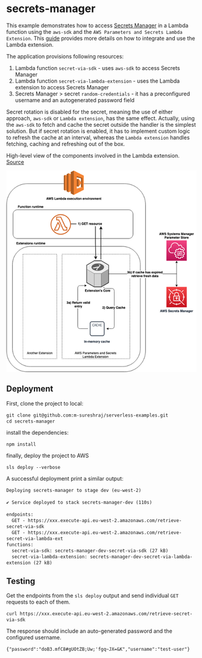 # secrets-manager

This example demonstrates how to access [Secrets Manager](https://aws.amazon.com/secrets-manager/) in a Lambda function 
using the `aws-sdk` and the `AWS Parameters and Secrets Lambda Extension`. This [guide](https://aws.amazon.com/blogs/compute/using-the-aws-parameter-and-secrets-lambda-extension-to-cache-parameters-and-secrets/) 
provides more details on how to integrate and use the Lambda extension.

The application provisions following resources:

1. Lambda function `secret-via-sdk` - uses `aws-sdk` to access Secrets Manager
2. Lambda function `secret-via-lambda-extension` - uses the Lambda extension to access Secrets Manager
3. Secrets Manager > secret `random-credentials` - it has a preconfigured username and an autogenerated password field

Secret rotation is disabled for the secret, meaning the use of either approach, `aws-sdk` or `Lambda extension`, has the same effect. 
Actually, using the `aws-sdk` to fetch and cache the secret outside the handler is the simplest solution. 
But if secret rotation is enabled, it has to implement custom logic to refresh the cache at an interval, whereas the 
`Lambda extension` handles fetching, caching and refreshing out of the box.

High-level view of the components involved in the Lambda extension. [Source](https://d2908q01vomqb2.cloudfront.net/1b6453892473a467d07372d45eb05abc2031647a/2022/11/17/secrets1.png)

![high-level view of the lambda extension](media/lambda-extension.png)

## Deployment

First, clone the project to local:

```shell
git clone git@github.com:m-sureshraj/serverless-examples.git
cd secrets-manager
```

install the dependencies:

```shell
npm install
```

finally, deploy the project to AWS

```shell
sls deploy --verbose
```

A successful deployment print a similar output:

```
Deploying secrets-manager to stage dev (eu-west-2)

✔ Service deployed to stack secrets-manager-dev (110s)

endpoints:
  GET - https://xxx.execute-api.eu-west-2.amazonaws.com/retrieve-secret-via-sdk
  GET - https://xxx.execute-api.eu-west-2.amazonaws.com/retrieve-secret-via-lambda-ext
functions:
  secret-via-sdk: secrets-manager-dev-secret-via-sdk (27 kB)
  secret-via-lambda-extension: secrets-manager-dev-secret-via-lambda-extension (27 kB)
```

## Testing

Get the endpoints from the `sls deploy` output and send individual `GET` requests to each of them.

```shell
curl https://xxx.execute-api.eu-west-2.amazonaws.com/retrieve-secret-via-sdk
```

The response should include an auto-generated password and the configured username.

```
{"password":"doB3.mfC8#gUOtZB;Uw;'fgq~JX=&K","username":"test-user"}
```

